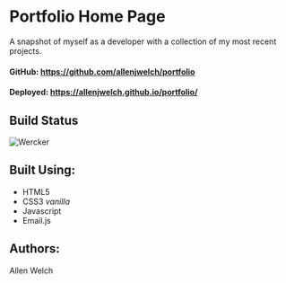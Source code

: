 # Portfolio Home Page
A snapshot of myself as a developer with a collection of my most recent projects. 

#### GitHub:  https://github.com/allenjwelch/portfolio
#### Deployed: https://allenjwelch.github.io/portfolio/

## Build Status
![Wercker](https://img.shields.io/wercker/ci/wercker/docs.svg)

## Built Using:
* HTML5
* CSS3 _vanilla_
* Javascript
* Email.js

## Authors:  
Allen Welch